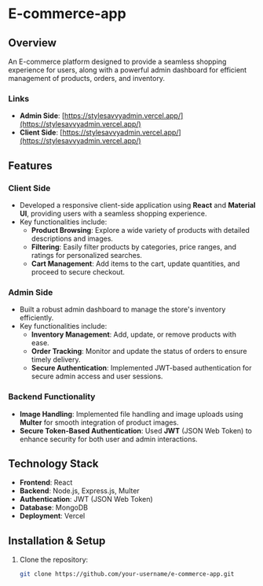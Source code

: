 # E-commerce-app

## Overview
An E-commerce platform designed to provide a seamless shopping experience for users, along with a powerful admin dashboard for efficient management of products, orders, and inventory.

### Links
- **Admin Side**: [https://stylesavvyadmin.vercel.app/](https://stylesavvyadmin.vercel.app/)
- **Client Side**: [https://stylesavvyadmin.vercel.app/](https://stylesavvyadmin.vercel.app/)

## Features

### Client Side
- Developed a responsive client-side application using **React** and **Material UI**, providing users with a seamless shopping experience.
- Key functionalities include:
  - **Product Browsing**: Explore a wide variety of products with detailed descriptions and images.
  - **Filtering**: Easily filter products by categories, price ranges, and ratings for personalized searches.
  - **Cart Management**: Add items to the cart, update quantities, and proceed to secure checkout.

### Admin Side
- Built a robust admin dashboard to manage the store's inventory efficiently.
- Key functionalities include:
  - **Inventory Management**: Add, update, or remove products with ease.
  - **Order Tracking**: Monitor and update the status of orders to ensure timely delivery.
  - **Secure Authentication**: Implemented JWT-based authentication for secure admin access and user sessions.

### Backend Functionality
- **Image Handling**: Implemented file handling and image uploads using **Multer** for smooth integration of product images.
- **Secure Token-Based Authentication**: Used **JWT** (JSON Web Token) to enhance security for both user and admin interactions.

## Technology Stack
- **Frontend**: React 
- **Backend**: Node.js, Express.js, Multer
- **Authentication**: JWT (JSON Web Token)
- **Database**: MongoDB
- **Deployment**: Vercel

## Installation & Setup
1. Clone the repository:
   ```bash
   git clone https://github.com/your-username/e-commerce-app.git
